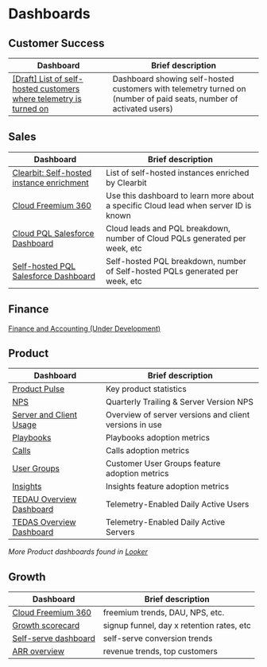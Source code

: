 # Dashboards

## Customer Success

| Dashboard | Brief description |
| ----------|-------------------|
| [[Draft] List of self-hosted customers where telemetry is turned on](https://mattermost.looker.com/looks/977) | Dashboard showing self-hosted customers with telemetry turned on (number of paid seats, number of activated users) 

## Sales

| Dashboard | Brief description |
| ----------|-------------------|
|[Clearbit: Self-hosted instance enrichment](https://mattermost.looker.com/dashboards/270?Account+Owner=) | List of self-hosted instances enriched by Clearbit |
| [Cloud Freemium 360](https://mattermost.looker.com/dashboards/304?Server+ID=-93mykbogbjfrbbdqphx3zhze5c) | Use this dashboard to learn more about a specific Cloud lead when server ID is known |
| [Cloud PQL Salesforce Dashboard](https://mattermost.lightning.force.com/lightning/r/Dashboard/01Z3p000001BifbEAC/view?queryScope=userFolders) | Cloud leads and PQL breakdown, number of Cloud PQLs generated per week, etc |
| [Self-hosted PQL Salesforce Dashboard](https://mattermost.lightning.force.com/lightning/r/Dashboard/01Z3p000001Bil0EAC/view?queryScope=userFolders) | Self-hosted PQL breakdown, number of Self-hosted PQLs generated per week, etc |

## Finance

[Finance and Accounting (Under Development)](https://mattermost.looker.com/boards/34)

## Product

| Dashboard | Brief description |
| --------- | ------------------|
| [Product Pulse](https://www.google.com/url?q=https://mattermost.looker.com/dashboards/334&sa=D&source=editors&ust=1666063196914480&usg=AOvVaw26K1TVJnb15e2jCgstZ93u) | Key product statistics |
| [NPS](https://mattermost.looker.com/dashboards/147) | Quarterly Trailing & Server Version NPS |
| [Server and Client Usage](https://mattermost.looker.com/dashboards/172?Mobile+Client+Usage=&Cloud+Workspace=&Excludability+Reason=NULL&Account+Name=) | Overview of server versions and client versions in use |
| [Playbooks](https://mattermost.looker.com/dashboards/220) | Playbooks adoption metrics |
| [Calls](https://mattermost.looker.com/dashboards/291) | Calls adoption metrics |
| [User Groups](https://mattermost.looker.com/dashboards/295) | Customer User Groups feature adoption metrics |
| [Insights](https://mattermost.looker.com/dashboards/325) | Insights feature adoption metrics |
| [TEDAU Overview Dashboard](https://mattermost.looker.com/dashboards/29) | Telemetry-Enabled Daily Active Users |
| [TEDAS Overview Dashboard](https://mattermost.looker.com/dashboards/28) | Telemetry-Enabled Daily Active Servers |

*More Product dashboards found in [Looker](https://mattermost.looker.com/boards/43)*

## Growth

| Dashboard | Brief description |
| ----------|-------------------|
| [Cloud Freemium 360](https://mattermost.looker.com/dashboards/304?Server+ID=-93mykbogbjfrbbdqphx3zhze5c) | freemium trends, DAU, NPS, etc. |
| [Growth scorecard](https://mattermost.looker.com/dashboards/290) | signup funnel, day x retention rates, etc |
| [Self-serve dashboard](https://mattermost.looker.com/dashboards/300) | self-serve conversion trends |
| [ARR overview](https://mattermost.looker.com/dashboards/14) | revenue trends, top customers |

